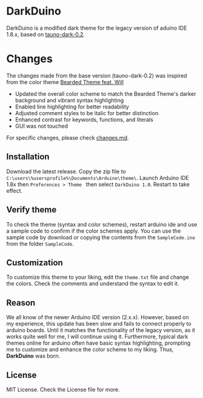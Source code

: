 

# DarkDuino

DarkDuino is a modified dark theme for the legacy version of aduino IDE 1.8.x, based on [tauno-dark-0.2](https://github.com/taunoe/arduino-dark-theme/tree/master).


# Changes
The changes made from the base version (tauno-dark-0.2) was inspired from the color theme [Bearded Theme feat. Will](https://github.com/BeardedBear/bearded-theme)

 - Updated the overall color scheme to match the Bearded Theme's darker background and vibrant syntax highlighting
 - Enabled line highlighting for better readability
 - Adjusted comment styles to be italic for better distinction
 - Enhanced contrast for keywords, functions, and literals
 - GUI was not touched

For specific changes, please check [changes.md](https://github.com/EmanDev/DarkDuino/blob/main/changes.md).

## Installation

Download the latest release. Copy the zip file to `C:\users\%usersprofile%\Documents\Arduino\theme\`. Launch Arduino IDE 1.8x then `Preferences > Theme ` then select `DarkDuino 1.0`. Restart to take effect.

## Verify theme

To check the theme (syntax and color schemes), restart arduino ide and use a sample code to confirm if the color schemes apply. You can use the sample code by download or copying the contents from the `SampleCode.ino` from the folder `SampleCode`.

## Customization

To customize this theme to your liking, edit the `theme.txt` file and change the colors. Check the comments and understand the syntax to edit it.

## Reason

We all know of the newer Arduino IDE version (2.x.x). However, based on my experience, this update has been slow and fails to connect properly to arduino boards. Until it matches the functionality of the legacy version, as it works quite well for me, I will continue using it. Furthermore, typical dark themes online for arduino often have basic syntax highlighting, prompting me to customize and enhance the color scheme to my liking. Thus, **DarkDuino** was born.

## License

MIT License. Check the License file for more.
